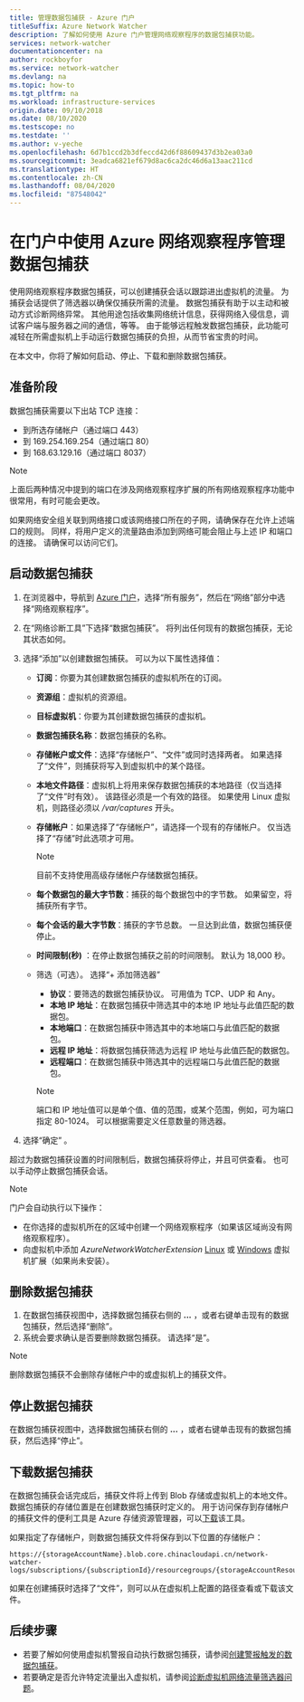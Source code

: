 ```yaml
---
title: 管理数据包捕获 - Azure 门户
titleSuffix: Azure Network Watcher
description: 了解如何使用 Azure 门户管理网络观察程序的数据包捕获功能。
services: network-watcher
documentationcenter: na
author: rockboyfor
ms.service: network-watcher
ms.devlang: na
ms.topic: how-to
ms.tgt_pltfrm: na
ms.workload: infrastructure-services
origin.date: 09/10/2018
ms.date: 08/10/2020
ms.testscope: no
ms.testdate: ''
ms.author: v-yeche
ms.openlocfilehash: 6d7b1ccd2b3dfeccd42d6f88609437d3b2ea03a0
ms.sourcegitcommit: 3eadca6821ef679d8ac6ca2dc46d6a13aac211cd
ms.translationtype: HT
ms.contentlocale: zh-CN
ms.lasthandoff: 08/04/2020
ms.locfileid: "87548042"
---
```

# <a name="manage-packet-captures-with-azure-network-watcher-using-the-portal"></a>在门户中使用 Azure 网络观察程序管理数据包捕获

使用网络观察程序数据包捕获，可以创建捕获会话以跟踪进出虚拟机的流量。 为捕获会话提供了筛选器以确保仅捕获所需的流量。 数据包捕获有助于以主动和被动方式诊断网络异常。 其他用途包括收集网络统计信息，获得网络入侵信息，调试客户端与服务器之间的通信，等等。 由于能够远程触发数据包捕获，此功能可减轻在所需虚拟机上手动运行数据包捕获的负担，从而节省宝贵的时间。

在本文中，你将了解如何启动、停止、下载和删除数据包捕获。 

## <a name="before-you-begin"></a>准备阶段

数据包捕获需要以下出站 TCP 连接：
- 到所选存储帐户（通过端口 443）
- 到 169.254.169.254（通过端口 80）
- 到 168.63.129.16（通过端口 8037）

> [!NOTE]
> 上面后两种情况中提到的端口在涉及网络观察程序扩展的所有网络观察程序功能中很常用，有时可能会更改。

如果网络安全组关联到网络接口或该网络接口所在的子网，请确保存在允许上述端口的规则。 同样，将用户定义的流量路由添加到网络可能会阻止与上述 IP 和端口的连接。 请确保可以访问它们。 

## <a name="start-a-packet-capture"></a>启动数据包捕获

1. 在浏览器中，导航到 [Azure 门户](https://portal.azure.cn)，选择“所有服务”，然后在“网络”部分中选择“网络观察程序”。 
2. 在“网络诊断工具”下选择“数据包捕获”。  将列出任何现有的数据包捕获，无论其状态如何。
3. 选择“添加”以创建数据包捕获。 可以为以下属性选择值：
    - **订阅**：你要为其创建数据包捕获的虚拟机所在的订阅。
    - **资源组**：虚拟机的资源组。
    - **目标虚拟机**：你要为其创建数据包捕获的虚拟机。
    - **数据包捕获名称**：数据包捕获的名称。
    - **存储帐户或文件**：选择“存储帐户”、“文件”或同时选择两者。 如果选择了“文件”，则捕获将写入到虚拟机中的某个路径。
    - **本地文件路径**：虚拟机上将用来保存数据包捕获的本地路径（仅当选择了“文件”时有效）。 该路径必须是一个有效的路径。 如果使用 Linux 虚拟机，则路径必须以 */var/captures* 开头。
    - **存储帐户**：如果选择了“存储帐户”，请选择一个现有的存储帐户。 仅当选择了“存储”时此选项才可用。

        > [!NOTE]
        > 目前不支持使用高级存储帐户存储数据包捕获。

    - **每个数据包的最大字节数**：捕获的每个数据包中的字节数。 如果留空，将捕获所有字节。
    - **每个会话的最大字节数**：捕获的字节总数。 一旦达到此值，数据包捕获便停止。
    - **时间限制(秒)** ：在停止数据包捕获之前的时间限制。 默认为 18,000 秒。
    - 筛选（可选）。 选择“+ 添加筛选器”
        - **协议**：要筛选的数据包捕获协议。 可用值为 TCP、UDP 和 Any。
        - **本地 IP 地址**：在数据包捕获中筛选其中的本地 IP 地址与此值匹配的数据包。
        - **本地端口**：在数据包捕获中筛选其中的本地端口与此值匹配的数据包。
        - **远程 IP 地址**：将数据包捕获筛选为远程 IP 地址与此值匹配的数据包。
        - **远程端口**：在数据包捕获中筛选其中的远程端口与此值匹配的数据包。

        > [!NOTE]
        > 端口和 IP 地址值可以是单个值、值的范围，或某个范围，例如，可为端口指定 80-1024。 可以根据需要定义任意数量的筛选器。

4. 选择“确定” 。

超过为数据包捕获设置的时间限制后，数据包捕获将停止，并且可供查看。 也可以手动停止数据包捕获会话。

> [!NOTE]
> 门户会自动执行以下操作：
>  * 在你选择的虚拟机所在的区域中创建一个网络观察程序（如果该区域尚没有网络观察程序）。
>  * 向虚拟机中添加 *AzureNetworkWatcherExtension* [Linux](../virtual-machines/linux/extensions-nwa.md) 或 [Windows](../virtual-machines/windows/extensions-nwa.md) 虚拟机扩展（如果尚未安装）。

## <a name="delete-a-packet-capture"></a>删除数据包捕获

1. 在数据包捕获视图中，选择数据包捕获右侧的 **...** ，或者右键单击现有的数据包捕获，然后选择“删除”。
2. 系统会要求确认是否要删除数据包捕获。 请选择“是”。

> [!NOTE]
> 删除数据包捕获不会删除存储帐户中的或虚拟机上的捕获文件。

## <a name="stop-a-packet-capture"></a>停止数据包捕获

在数据包捕获视图中，选择数据包捕获右侧的 **...** ，或者右键单击现有的数据包捕获，然后选择“停止”。

## <a name="download-a-packet-capture"></a>下载数据包捕获

在数据包捕获会话完成后，捕获文件将上传到 Blob 存储或虚拟机上的本地文件。 数据包捕获的存储位置是在创建数据包捕获时定义的。 用于访问保存到存储帐户的捕获文件的便利工具是 Azure 存储资源管理器，可以[下载](https://storageexplorer.com/)该工具。

如果指定了存储帐户，则数据包捕获文件将保存到以下位置的存储帐户：

```
https://{storageAccountName}.blob.core.chinacloudapi.cn/network-watcher-logs/subscriptions/{subscriptionId}/resourcegroups/{storageAccountResourceGroup}/providers/microsoft.compute/virtualmachines/{VMName}/{year}/{month}/{day}/packetCapture_{creationTime}.cap
```

如果在创建捕获时选择了“文件”，则可以从在虚拟机上配置的路径查看或下载该文件。

## <a name="next-steps"></a>后续步骤

- 若要了解如何使用虚拟机警报自动执行数据包捕获，请参阅[创建警报触发的数据包捕获](network-watcher-alert-triggered-packet-capture.md)。
- 若要确定是否允许特定流量出入虚拟机，请参阅[诊断虚拟机网络流量筛选器问题](diagnose-vm-network-traffic-filtering-problem.md)。

<!-- Update_Description: update meta properties, wording update, update link -->